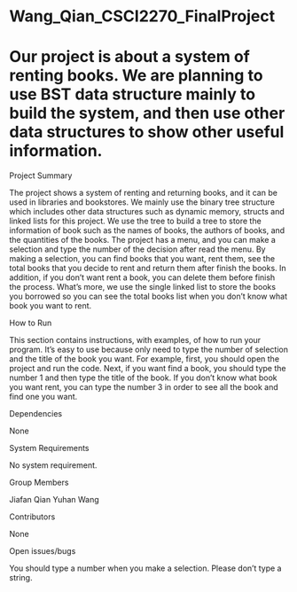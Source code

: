 # Wang_Qian_CSCI2270_FinalProject

Our project is about a system of renting books. We are planning to use BST data
structure mainly to build the system, and then use other data structures to
show other useful information.
=======
Project Summary 

The project shows a system of renting and returning books, and it can be used in libraries and bookstores. We mainly use the binary tree structure which includes other data structures such as dynamic memory, structs and linked lists for this project. We use the tree to build a tree to store the information of book such as the names of books, the authors of books, and the quantities of the books. The project has a menu, and you can make a selection and type the number of the decision after read the menu. By making a selection, you can find books that you want, rent them, see the total books that you decide to rent and return them after finish the books. In addition, if you don’t want rent a book, you can delete them before finish the process. What’s more, we use the single linked list to store the books you borrowed so you can see the total books list when you don’t know what book you want to rent. 


How to Run 

This section contains instructions, with examples, of how to run your program. 
It’s easy to use because only need to type the number of selection and the title of the book you want. For example, first, you should open the project and run the code. Next, if you want find a book, you should type the number 1 and then type the title of the book. If you don’t know what book you want rent, you can type the number 3 in order to see all the book and find one you want.

Dependencies 

None 

System Requirements 

No system requirement.
 
Group Members 

Jiafan Qian
Yuhan Wang 

Contributors 

None

Open issues/bugs 

You should type a number when you make a selection. Please don’t type a string. 
